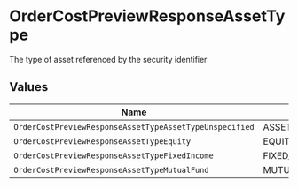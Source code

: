 # OrderCostPreviewResponseAssetType

The type of asset referenced by the security identifier


## Values

| Name                                                    | Value                                                   |
| ------------------------------------------------------- | ------------------------------------------------------- |
| `OrderCostPreviewResponseAssetTypeAssetTypeUnspecified` | ASSET_TYPE_UNSPECIFIED                                  |
| `OrderCostPreviewResponseAssetTypeEquity`               | EQUITY                                                  |
| `OrderCostPreviewResponseAssetTypeFixedIncome`          | FIXED_INCOME                                            |
| `OrderCostPreviewResponseAssetTypeMutualFund`           | MUTUAL_FUND                                             |
